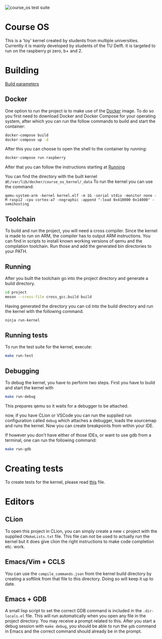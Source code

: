![course_os test suite](https://github.com/rellermeyer/course_os/workflows/course_os%20test%20suite/badge.svg)

# Course OS

This is a 'toy' kernel created by students from multiple universities.
Currently it is mainly developed by students of the TU Delft.
It is targeted to run on the raspberry pi zero, b+ and 2.

# Building

[Build parameters](kernel/README.md)

## Docker
One option to run the project is to make use of the [Docker](https://www.docker.com/) image. To do so you first need to download Docker and Docker Compose for your operating system, after which you can run the follow commands to build and start the container:

```bash
docker-compose build
docker-compose up -d
```

After this you can choose to open the shell to the container by running:
```bash
docker-compose run raspberry
```
After that you can follow the instructions starting at [Running](#running)

You can find the directory with the built kernel at:`/var/lib/docker/course_os_kernel/_data`
To run the kernel you can use the command:
```base
qemu-system-arm -kernel kernel.elf -m 1G -serial stdio -monitor none -M raspi2 -cpu cortex-a7 -nographic -append "-load 0x410000 0x14000" -semihosting
```


## Toolchain
To build and run the project, you will need a cross compiler. Since the kernel is made to run on ARM, the compiler has to output ARM instructions.
You can find in scripts to install known working versions of qemu and the compilation toolchain. Run those and add the generated bin directories to your PATH. 

## Running

After you built the toolchain go into the project directory and generate a build directory.
```bash
cd project
meson --cross-file cross_gcc.build build
```

Having generated the directory you can cd into the build directory and run the kernel with the following command.
```bash
ninja run-kernel
```

## Running tests

To run the test suite for the kernel, execute:

```bash
make run-test
```

## Debugging

To debug the kernel, you have to perform two steps. First you have to build and start the kernel with
```bash
make run-debug
```

This prepares qemu so it waits for a debugger to be attached.

now, if you have CLion or VSCode you can run the supplied run configuration called `debug` which attaches a debugger, loads the sourcemap and runs the kernel. Now you can create breakpoints from within your IDE.

If however you don't have either of those IDEs, or want to use gdb from a terminal, one can run the following command:
```bash
make run-gdb
```

# Creating tests

To create tests for the kernel, please read [this](kernel/src/test/README.md) file.

# Editors

## CLion

To open this project in CLion, you can simply create a new `c` project with the supplied `CMakeLists.txt` file.
This file can *not* be used to actually run the kernel but it does give clion the right instructions to make code completion etc. work.

## Emacs/Vim + CCLS

You can use the `compile_commands.json` from the kernel build directory by creating a softlink from that file to this directory. Doing so will keep it up to date. 

## Emacs + GDB

A small lisp script to set the correct GDB command is included in the `.dir-locals.el` file. This will run automatically when you open any file in the project directory. You may receive a prompt related to this. After you start a debug session with `make debug`, you should be able to run the `gdb` command in Emacs and the correct command should already be in the prompt.
